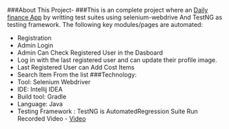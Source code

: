 ###About This Project-
###This is an complete project where an [Daily finance App](https://dailyfinance.roadtocareer.net/) by writting test suites using selenium-webdrive And TestNG  as testing framework.
The following key modules/pages are automated:

- Registration
- Admin Login
- Admin Can Check Registered User in the Dasboard
- Log in with the last registered user and can update their profile image.
- Last Registered User can Add Cost Items
- Search Item From the list
###Technology:
- Tool: Selenium Webdriver
- IDE: Intellij IDEA
- Build tool: Gradle
- Language: Java
- Testing Framework : TestNG
is AutomatedRegression Suite Run Recorded Video - [Video](https://screenrec.com/share/MfwIolKnQg)
